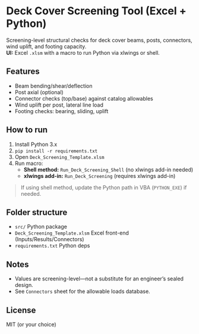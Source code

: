 # Deck Cover Screening Tool (Excel + Python)

Screening-level structural checks for deck cover beams, posts, connectors, wind uplift, and footing capacity.  
**UI:** Excel `.xlsm` with a macro to run Python via xlwings or shell.

## Features
- Beam bending/shear/deflection
- Post axial (optional)
- Connector checks (top/base) against catalog allowables
- Wind uplift per post, lateral line load
- Footing checks: bearing, sliding, uplift

## How to run
1. Install Python 3.x
2. `pip install -r requirements.txt`
3. Open `Deck_Screening_Template.xlsm`
4. Run macro:
   - **Shell method:** `Run_Deck_Screening_Shell` (no xlwings add-in needed)
   - **xlwings add-in:** `Run_Deck_Screening` (requires xlwings add-in)

> If using shell method, update the Python path in VBA (`PYTHON_EXE`) if needed.

## Folder structure
- `src/` Python package
- `Deck_Screening_Template.xlsm` Excel front-end (Inputs/Results/Connectors)
- `requirements.txt` Python deps

## Notes
- Values are screening-level—not a substitute for an engineer’s sealed design.
- See `Connectors` sheet for the allowable loads database.

## License
MIT (or your choice)
